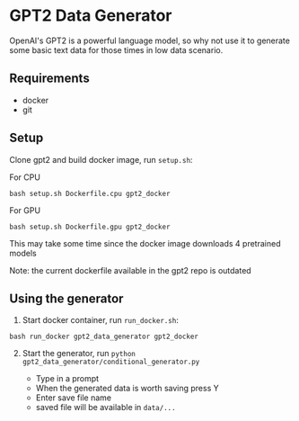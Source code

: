 # GPT2 Data Generator
OpenAI's GPT2 is a powerful language model, so why not use it to generate some basic text data for those times in low data scenario.

## Requirements
- docker
- git


## Setup
Clone gpt2 and build docker image, run `setup.sh`:

For CPU
```
bash setup.sh Dockerfile.cpu gpt2_docker
```

For GPU
```
bash setup.sh Dockerfile.gpu gpt2_docker
```

This may take some time since the docker image downloads 4 pretrained models

Note: the current dockerfile available in the gpt2 repo is outdated


## Using the generator
1. Start docker container, run `run_docker.sh`:
```
bash run_docker gpt2_data_generator gpt2_docker
```

2. Start the generator, run `python gpt2_data_generator/conditional_generator.py`

    - Type in a prompt
    - When the generated data is worth saving press Y
    - Enter save file name
    - saved file will be available in `data/...`
